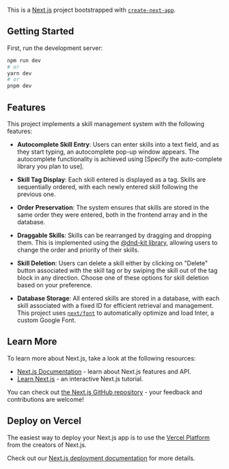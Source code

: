 This is a [Next.js](https://nextjs.org/) project bootstrapped with [`create-next-app`](https://github.com/vercel/next.js/tree/canary/packages/create-next-app).

## Getting Started

First, run the development server:

```bash
npm run dev
# or
yarn dev
# or
pnpm dev
```

## Features

This project implements a skill management system with the following features:

- **Autocomplete Skill Entry**: Users can enter skills into a text field, and as they start typing, an autocomplete pop-up window appears. The autocomplete functionality is achieved using [Specify the auto-complete library you plan to use].

- **Skill Tag Display**: Each skill entered is displayed as a tag. Skills are sequentially ordered, with each newly entered skill following the previous one.

- **Order Preservation**: The system ensures that skills are stored in the same order they were entered, both in the frontend array and in the database.

- **Draggable Skills**: Skills can be rearranged by dragging and dropping them. This is implemented using the [@dnd-kit library](https://github.com/clauderic/dnd-kit), allowing users to change the order and priority of their skills.

- **Skill Deletion**: Users can delete a skill either by clicking on "Delete" button associated with the skill tag or by swiping the skill out of the tag block in any direction. Choose one of these options for skill deletion based on your preference.

- **Database Storage**: All entered skills are stored in a database, with each skill associated with a fixed ID for efficient retrieval and management.
This project uses [`next/font`](https://nextjs.org/docs/basic-features/font-optimization) to automatically optimize and load Inter, a custom Google Font.

## Learn More

To learn more about Next.js, take a look at the following resources:

- [Next.js Documentation](https://nextjs.org/docs) - learn about Next.js features and API.
- [Learn Next.js](https://nextjs.org/learn) - an interactive Next.js tutorial.

You can check out [the Next.js GitHub repository](https://github.com/vercel/next.js/) - your feedback and contributions are welcome!

## Deploy on Vercel

The easiest way to deploy your Next.js app is to use the [Vercel Platform](https://vercel.com/new?utm_medium=default-template&filter=next.js&utm_source=create-next-app&utm_campaign=create-next-app-readme) from the creators of Next.js.

Check out our [Next.js deployment documentation](https://nextjs.org/docs/deployment) for more details.
